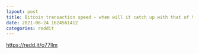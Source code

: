 ```yaml
--- 
layout: post 
title: Bitcoin transaction speed - when will it catch up with that of Visa/Mastercard? Are we there yet? 
date: 2021-06-24 1624561412 
categories: reddit 
--- 
```

https://redd.it/o77llm